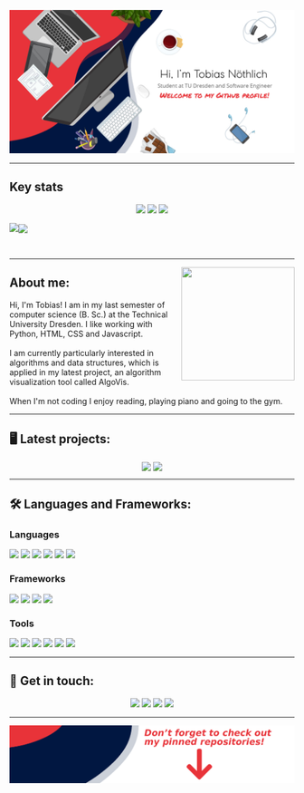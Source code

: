 ![Banner](img/banner.jpg)

<hr/>

## Key stats
<p align="center"><img src="https://badges.pufler.dev/visits/tobinatore/tobinatore?style=for-the-badge&color=011640"/> <img src="https://badges.pufler.dev/years/tobinatore?style=for-the-badge&color=011640"/> <img src="https://badges.pufler.dev/repos/tobinatore?style=for-the-badge&color=011640"/></p>

<p >
<img align="left" src="https://github-readme-stats.vercel.app/api?username=tobinatore&show_icons=true&bg_color=011640&title_color=fff&text_color=fff&icon_color=E83338&count_private=true&include_all_commits=true"/> <a><img align="center" src="https://github-readme-stats.vercel.app/api/top-langs/?username=tobinatore&exclude_repo=The_Cobalt_Crypt&bg_color=011640&title_color=fff&text_color=fff"/></a>
</p>
<br>
<hr>
<img align="right" width="200" height="200" src="https://avatars1.githubusercontent.com/u/10181094?s=460&u=bfa02af69c5c24a1a25c84d6f6114489509283c4&v=4"> 

## About me:
Hi, I'm Tobias! I am in my last semester of computer science (B. Sc.) at the Technical University Dresden. I like working with Python, HTML, CSS and Javascript. <br> <br>
I am currently particularly interested in algorithms and data structures, which is applied in my latest project, an algorithm visualization tool called AlgoVis.
<br> <br>
When I'm not coding I enjoy reading, playing piano and going to the gym.
<hr>

## :desktop_computer: Latest projects:

<p align="center">
<a href="https://github.com/tobinatore/algovis"><img align="center" src="https://github-readme-stats.vercel.app/api/pin/?username=tobinatore&repo=algovis&bg_color=011640&title_color=fff&text_color=fff&icon_color=E83338"></a>
<a href="https://github.com/tobinatore/COVID19-Tracker"><img align="center" src="https://github-readme-stats.vercel.app/api/pin/?username=tobinatore&repo=COVID19-Tracker&bg_color=011640&title_color=fff&text_color=fff&icon_color=E83338"></a>
<p>

<hr>

## :hammer_and_wrench: Languages and Frameworks:
### Languages
<p><img src="https://img.shields.io/badge/javascript%20-%23323330.svg?&style=for-the-badge&logo=javascript&logoColor=%23fff&color=011640"/> <img src="https://img.shields.io/badge/html5%20-%23E34F26.svg?&style=for-the-badge&logo=html5&logoColor=white&color=011640"/> <img src="https://img.shields.io/badge/css3%20-%231572B6.svg?&style=for-the-badge&logo=css3&logoColor=white&color=011640"/> <img src="https://img.shields.io/badge/python%20-%2314354C.svg?&style=for-the-badge&logo=python&logoColor=white&color=011640"/> <img src="https://img.shields.io/badge/java-%23ED8B00.svg?&style=for-the-badge&logo=java&logoColor=white&color=011640"/> <img src="https://img.shields.io/badge/markdown-%23000000.svg?&style=for-the-badge&logo=markdown&logoColor=white&color=011640"/></p>

### Frameworks
<p><img src="https://img.shields.io/badge/bootstrap%20-%23563D7C.svg?&style=for-the-badge&logo=bootstrap&logoColor=white&color=011640"/> <img src="https://img.shields.io/badge/jquery%20-%230769AD.svg?&style=for-the-badge&logo=jquery&logoColor=white&color=011640"/> <img src="https://img.shields.io/badge/django%20-%23092E20.svg?&style=for-the-badge&logo=django&logoColor=white&color=011640"/> <img src="https://img.shields.io/badge/pandas%20-%23150458.svg?&style=for-the-badge&logo=pandas&logoColor=white&color=011640" /></p>

### Tools
<p><img src="https://img.shields.io/badge/git%20-%23F05033.svg?&style=for-the-badge&logo=git&logoColor=white&color=011640"/> <img src="https://img.shields.io/badge/github%20-%23121011.svg?&style=for-the-badge&logo=github&logoColor=white&color=011640"/> <img src="https://img.shields.io/badge/DigitalOcean-%230167ff.svg?&style=for-the-badge&logo=digitalOcean&logoColor=white&color=011640"/> <img src ="https://img.shields.io/badge/postgres-%23316192.svg?&style=for-the-badge&logo=postgresql&logoColor=white&color=011640"/> <img src ="https://img.shields.io/badge/sqlite-%2307405e.svg?&style=for-the-badge&logo=sqlite&logoColor=white&color=011640"/> <img src="https://img.shields.io/badge/Jupyter%20-%23F37626.svg?&style=for-the-badge&logo=Jupyter&logoColor=white&color=011640" /></p>

<hr>

## :speech_balloon: Get in touch:
<p align="center"><a href="https://twitter.com/tobiasnoethlich" rel="nofollow"><img src="https://img.shields.io/badge/@tobiasnoethlich %20-%231DA1F2.svg?&style=for-the-badge&logo=Twitter&logoColor=white&color=011640"/></a> <a href="https://www.linkedin.com/in/tobias-noethlich/" rel="nofollow"><img src="https://img.shields.io/badge/linkedin%20-%230077B5.svg?&style=for-the-badge&logo=linkedin&logoColor=white&color=011640"/></a> <a href="https://stackoverflow.com/users/5918863/tobias-n%c3%b6thlich?tab=profile" rel="nofollow"><img src="https://img.shields.io/badge/-Stack%20overflow-FE7A16?style=for-the-badge&logo=stack-overflow&logoColor=white&color=011640"/></a> <a href="https://tobinatore.github.io" rel="nofollow"><img src="https://img.shields.io/badge/My Website %20-%231DA1F2.svg?&style=for-the-badge&color=011640"/></a></p>
<hr>

![banner bottom](img/bottom.png)
